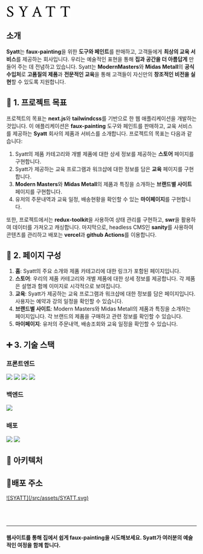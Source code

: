 ![Syatt 로고](/src/assets/SYATT.svg)

## 소개

**Syatt**는 **faux-painting**을 위한 **도구와 페인트**를 판매하고, 고객들에게 **최상의 교육 서비스**를 제공하는 회사입니다. 우리는 예술적인 표현을 통해 **집과 공간을 더 아름답게** 만들어 주는 데 전념하고 있습니다. Syatt는 **ModernMasters**와 **Midas Metall**의 **공식 수입처**로 **고품질의 제품**과 **전문적인 교육**을 통해 고객들이 자신만의 **창조적인 비전을 실현**할 수 있도록 지원합니다.

## 🎈 1. 프로젝트 목표

프로젝트의 목표는 **next.js**와 **tailwindcss**를 기반으로 한 웹 애플리케이션을 개발하는 것입니다. 이 애플리케이션은 **faux-painting** 도구와 페인트를 판매하고, 교육 서비스를 제공하는 **Syatt** 회사의 제품과 서비스를 소개합니다. 프로젝트의 목표는 다음과 같습니다:

1. Syatt의 제품 카테고리와 개별 제품에 대한 상세 정보를 제공하는 **스토어** 페이지를 구현합니다.
2. Syatt가 제공하는 교육 프로그램과 워크샵에 대한 정보를 담은 **교육** 페이지를 구현합니다.
3. **Modern Masters**와 **Midas Metall**의 제품과 특징을 소개하는 **브랜드별 사이트** 페이지를 구현합니다.
4. 유저의 주문내역과 교육 일정, 배송현황을 확인할 수 있는 **마이페이지**를 구현합니다.

또한, 프로젝트에서는 **redux-toolkit**을 사용하여 상태 관리를 구현하고, **swr**을 활용하여 데이터를 가져오고 캐싱합니다. 마지막으로, headless CMS인 **sanity**를 사용하여 콘텐츠를 관리하고 배포는 **vercel**과 **github Actions**를 이용합니다.

## 📑 2. 페이지 구성

1. **홈**: Syatt의 주요 소개와 제품 카테고리에 대한 링크가 포함된 페이지입니다.
2. **스토어**: 우리의 제품 카테고리와 개별 제품에 대한 상세 정보를 제공합니다. 각 제품은 설명과 함께 이미지로 시각적으로 보여집니다.
3. **교육**: Syatt가 제공하는 교육 프로그램과 워크샵에 대한 정보를 담은 페이지입니다. 사용자는 예약과 강의 일정을 확인할 수 있습니다.
4. **브랜드별 사이트**: Modern Masters와 Midas Metall의 제품과 특징을 소개하는 페이지입니다. 각 브랜드의 제품을 구매하고 관련 정보를 확인할 수 있습니다.
5. **마이페이지**: 유저의 주문내역, 배송조회와 교육 일정을 확인할 수 있습니다.

## ➕ 3. 기술 스택

### 프론트엔드

<img src="https://img.shields.io/badge/Nextjs13-black?style=for-the-badge&logo=next.js&logoColor=white">
<img src="https://img.shields.io/badge/typescript-skyblue?style=for-the-badge&logo=typescript&logoColor=white">
<img src="https://img.shields.io/badge/reduxtoolkit-orange?style=for-the-badge&logo=redux&logoColor=white">
<img src="https://img.shields.io/badge/tailwindcss-blue?style=for-the-badge&logo=tailwindcss&logoColor=white">

### 백엔드

<img src="https://img.shields.io/badge/sanity-orange?style=for-the-badge&logo=sanity&logoColor=white">

### 배포

<img src="https://img.shields.io/badge/vercel-black?style=for-the-badge&logo=vercel&logoColor=white">
<img src="https://img.shields.io/badge/github Actions-gray?style=for-the-badge&logo=github&logoColor=white">

## 🔨 아키텍처

## 🎊배포 주소

<a href="https://syatt-deploy.vercel.app" target="_blank">
  ![SYATT](/src/assets/SYATT.svg)
</a>

<br/>
<br/>
<br/>
<br/>

---

#### 웹사이트를 통해 집에서 쉽게 faux-painting을 시도해보세요. Syatt가 여러분의 예술적인 여정을 함께 합니다.
